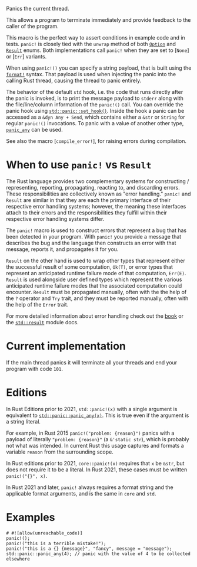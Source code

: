 Panics the current thread.

This allows a program to terminate immediately and provide feedback
to the caller of the program.

This macro is the perfect way to assert conditions in example code and in
tests. `panic!` is closely tied with the `unwrap` method of both
[`Option`][ounwrap] and [`Result`][runwrap] enums. Both implementations call
`panic!` when they are set to [`None`] or [`Err`] variants.

When using `panic!()` you can specify a string payload, that is built using
the [`format!`] syntax. That payload is used when injecting the panic into
the calling Rust thread, causing the thread to panic entirely.

The behavior of the default `std` hook, i.e. the code that runs directly
after the panic is invoked, is to print the message payload to
`stderr` along with the file/line/column information of the `panic!()`
call. You can override the panic hook using [`std::panic::set_hook()`].
Inside the hook a panic can be accessed as a `&dyn Any + Send`,
which contains either a `&str` or `String` for regular `panic!()` invocations.
To panic with a value of another other type, [`panic_any`] can be used.

See also the macro [`compile_error!`], for raising errors during compilation.

# When to use `panic!` vs `Result`

The Rust language provides two complementary systems for constructing /
representing, reporting, propagating, reacting to, and discarding errors. These
responsibilities are collectively known as "error handling." `panic!` and
`Result` are similar in that they are each the primary interface of their
respective error handling systems; however, the meaning these interfaces attach
to their errors and the responsibilities they fulfill within their respective
error handling systems differ.

The `panic!` macro is used to construct errors that represent a bug that has
been detected in your program. With `panic!` you provide a message that
describes the bug and the language then constructs an error with that message,
reports it, and propagates it for you.

`Result` on the other hand is used to wrap other types that represent either
the successful result of some computation, `Ok(T)`, or error types that
represent an anticipated runtime failure mode of that computation, `Err(E)`.
`Result` is used alongside user defined types which represent the various
anticipated runtime failure modes that the associated computation could
encounter. `Result` must be propagated manually, often with the the help of the
`?` operator and `Try` trait, and they must be reported manually, often with
the help of the `Error` trait.

For more detailed information about error handling check out the [book] or the
[`std::result`] module docs.

[ounwrap]: Option::unwrap
[runwrap]: Result::unwrap
[`std::panic::set_hook()`]: ../std/panic/fn.set_hook.html
[`panic_any`]: ../std/panic/fn.panic_any.html
[`Box`]: ../std/boxed/struct.Box.html
[`Any`]: crate::any::Any
[`format!`]: ../std/macro.format.html
[book]: ../book/ch09-00-error-handling.html
[`std::result`]: ../std/result/index.html

# Current implementation

If the main thread panics it will terminate all your threads and end your
program with code `101`.

# Editions

In Rust Editions prior to 2021, `std::panic!(x)` with a single
argument is equivalent to
[`std::panic::panic_any(x)`](../std/panic/fn.panic_any.html).
This is true even if the argument is a string literal.

For example, in Rust 2015 `panic!("problem: {reason}")` panics with a
payload of literally `"problem: {reason}"` (a `&'static str`), which
is probably not what was intended.  In current Rust this usage 
captures and formats a variable `reason` from the surrounding scope.

In Rust editions prior to 2021, `core::panic!(x)` requires that
`x` be `&str`, but does not require it to be a literal.  In Rust 2021,
these cases must be written `panic!("{}", x)`.

In Rust 2021 and later, `panic!` always requires a format string and
the applicable format arguments, and is the same in `core` and `std`.

# Examples

```should_panic
# #![allow(unreachable_code)]
panic!();
panic!("this is a terrible mistake!");
panic!("this is a {} {message}", "fancy", message = "message");
std::panic::panic_any(4); // panic with the value of 4 to be collected elsewhere
```
